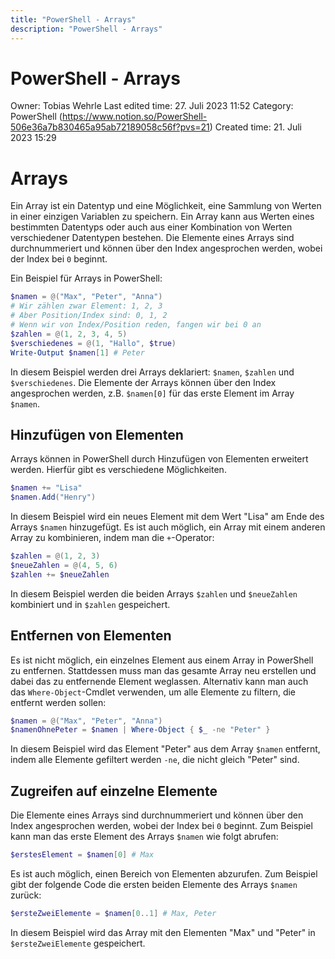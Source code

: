 ```yaml
---
title: "PowerShell - Arrays"
description: "PowerShell - Arrays"
---
```


# PowerShell - Arrays

Owner: Tobias Wehrle
Last edited time: 27. Juli 2023 11:52
Category: PowerShell (https://www.notion.so/PowerShell-506e36a7b830465a95ab72189058c56f?pvs=21)
Created time: 21. Juli 2023 15:29

# Arrays

Ein Array ist ein Datentyp und eine Möglichkeit, eine Sammlung von Werten in einer einzigen Variablen zu speichern. Ein Array kann aus Werten eines bestimmten Datentyps oder auch aus einer Kombination von Werten verschiedener Datentypen bestehen. Die Elemente eines Arrays sind durchnummeriert und können über den Index angesprochen werden, wobei der Index bei `0` beginnt.

Ein Beispiel für Arrays in PowerShell:

```powershell
$namen = @("Max", "Peter", "Anna")
# Wir zählen zwar Element: 1, 2, 3
# Aber Position/Index sind: 0, 1, 2
# Wenn wir von Index/Position reden, fangen wir bei 0 an
$zahlen = @(1, 2, 3, 4, 5)
$verschiedenes = @(1, "Hallo", $true)
Write-Output $namen[1] # Peter
```

In diesem Beispiel werden drei Arrays deklariert: `$namen`, `$zahlen` und `$verschiedenes`. Die Elemente der Arrays können über den Index angesprochen werden, z.B. `$namen[0]` für das erste Element im Array `$namen`.

## Hinzufügen von Elementen

Arrays können in PowerShell durch Hinzufügen von Elementen erweitert werden. Hierfür gibt es verschiedene Möglichkeiten.

```powershell
$namen += "Lisa"
$namen.Add("Henry")
```

In diesem Beispiel wird ein neues Element mit dem Wert "Lisa" am Ende des Arrays `$namen` hinzugefügt. Es ist auch möglich, ein Array mit einem anderen Array zu kombinieren, indem man die `+`-Operator:

```powershell
$zahlen = @(1, 2, 3)
$neueZahlen = @(4, 5, 6)
$zahlen += $neueZahlen
```

In diesem Beispiel werden die beiden Arrays `$zahlen` und `$neueZahlen` kombiniert und in `$zahlen` gespeichert.

## Entfernen von Elementen

Es ist nicht möglich, ein einzelnes Element aus einem Array in PowerShell zu entfernen. Stattdessen muss man das gesamte Array neu erstellen und dabei das zu entfernende Element weglassen. Alternativ kann man auch das `Where-Object`-Cmdlet verwenden, um alle Elemente zu filtern, die entfernt werden sollen:

```powershell
$namen = @("Max", "Peter", "Anna")
$namenOhnePeter = $namen | Where-Object { $_ -ne "Peter" }
```

In diesem Beispiel wird das Element "Peter" aus dem Array `$namen` entfernt, indem alle Elemente gefiltert werden `-ne`, die nicht gleich "Peter" sind.

## Zugreifen auf einzelne Elemente

Die Elemente eines Arrays sind durchnummeriert und können über den Index angesprochen werden, wobei der Index bei `0` beginnt. Zum Beispiel kann man das erste Element des Arrays `$namen` wie folgt abrufen:

```powershell
$erstesElement = $namen[0] # Max
```

Es ist auch möglich, einen Bereich von Elementen abzurufen. Zum Beispiel gibt der folgende Code die ersten beiden Elemente des Arrays `$namen` zurück:

```powershell
$ersteZweiElemente = $namen[0..1] # Max, Peter
```

In diesem Beispiel wird das Array mit den Elementen "Max" und "Peter" in `$ersteZweiElemente` gespeichert.
